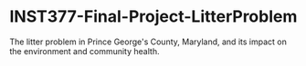 # INST377-Final-Project-LitterProblem
The litter problem in Prince George's County, Maryland, and its impact on the environment and community health.
